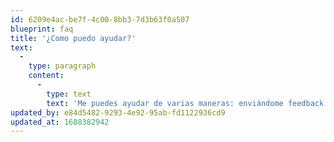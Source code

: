 ```yaml
---
id: 6209e4ac-be7f-4c00-8bb3-7d3b63f0a507
blueprint: faq
title: '¿Como puedo ayudar?'
text:
  -
    type: paragraph
    content:
      -
        type: text
        text: 'Me puedes ayudar de varias maneras: enviándome feedback o creando guías. Si me envías tus sugerencias, las revisaré y, si son útiles, las incluiré en el contenido junto con los créditos correspondientes. Si estás interesado, puedes contactarme enviando un correo a holanuevazelanda@gmail.com'
updated_by: e84d5482-9293-4e92-95ab-fd1122936cd9
updated_at: 1688382942
---
```

